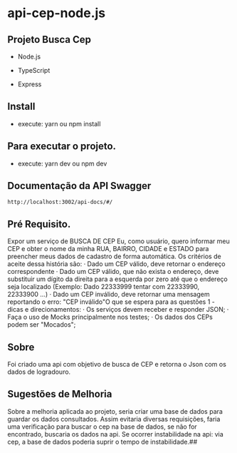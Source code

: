 # api-cep-node.js

## Projeto Busca Cep

- Node.js

- TypeScript

- Express

## Install

- execute: yarn ou npm install

## Para executar o projeto.

- execute: yarn dev ou npm dev

## Documentação da API Swagger

    http://localhost:3002/api-docs/#/

## Pré Requisito.

Expor um serviço de BUSCA DE CEP Eu, como usuário, quero informar meu CEP e obter o nome da minha RUA, BAIRRO, CIDADE e ESTADO para preencher meus dados de cadastro de forma automática. Os critérios de aceite dessa história são: · Dado um CEP válido, deve retornar o endereço correspondente · Dado um CEP válido, que não exista o endereço, deve substituir um dígito da direita para a esquerda por zero até que o endereço seja localizado (Exemplo: Dado 22333999 tentar com 22333990, 22333900 …) · Dado um CEP inválido, deve retornar uma mensagem reportando o erro: "CEP inválido"O que se espera para as questões 1 - dicas e direcionamentos: · Os serviços devem receber e responder JSON; · Faça o uso de Mocks principalmente nos testes; · Os dados dos CEPs podem ser "Mocados";

## Sobre

Foi criado uma api com objetivo de busca de CEP e retorna o Json com os dados de logradouro.

## Sugestões de Melhoria

Sobre a melhoria aplicada ao projeto, seria criar uma base de dados para guardar os dados consultados. Assim evitaria diversas requisições, faria uma verificação para buscar o cep na base de dados, se não for encontrado, buscaria os dados na api. Se ocorrer instabilidade na api: via cep, a base de dados poderia suprir o tempo de instabilidade.##
